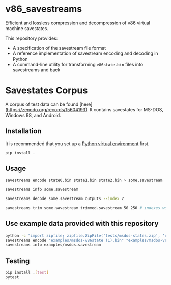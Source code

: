 # v86_savestreams

Efficient and lossless compression and decompression of [v86](https://copy.sh/v86/) virtual machine savestates.

This repository provides:
- A specification of the savestream file format
- A reference implementation of savestream encoding and decoding in Python
- A command-line utility for transforming `v86state.bin` files into savestreams and back

# Savestates Corpus
A corpus of test data can be found [here] (https://zenodo.org/records/15604193). It contains savestates for MS-DOS, Windows 98, and Android.

## Installation

It is recommended that you set up a [Python virtual environment](https://docs.python.org/3/library/venv.html) first.

```sh
pip install .
```

## Usage



```sh
savestreams encode state0.bin state1.bin state2.bin > some.savestream
```

```sh
savestreams info some.savestream
```

```sh
savestreams decode some.savestream outputs --index 2
```

```sh
savestreams trim some.savestream trimmed.savestream 50 250 # indexes work like in python slices, e.g. arr[50:250] 
```


## Use example data provided with this repository

```sh
python -c "import zipfile; zipfile.ZipFile('tests/msdos-states.zip', 'r').extractall('examples')"
savestreams encode "examples/msdos-v86state (1).bin" "examples/msdos-v86state (2).bin" "examples/msdos-v86state (3).bin" examples/msdos.savestream
savestreams info examples/msdos.savestream
```

## Testing

```sh
pip install .[test]
pytest
```
